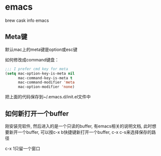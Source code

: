 # emacs

brew cask info emacs 

## Meta键

默认mac上的meta键是option或esc键

如何修改成command键盘：

```lisp
;;; I prefer cmd key for meta
(setq mac-option-key-is-meta nil
      mac-command-key-is-meta t
      mac-command-modifier 'meta
      mac-option-modifier 'none)
```

把上面的代码保存到~/.emacs.d/init.el文件中

## 如何新打开一个buffer

刚安装完软件, 然后进入的是一个只读的buffer, 有emacs相关的说明文档, 此时想要新开一个buffer, 可以按c-x b快捷键新打开一个buffer, c-x c-s来选择保存的路径

c-x 1只留一个窗口
